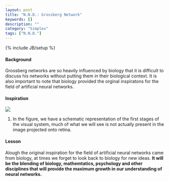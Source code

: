 ```yaml
---
layout: post
title: "N.N.D.: Grossberg Network"
keywords: []
description: ""
category: "Simplex"
tags: ["N.N.D."]
---
```

{% include JB/setup %}


#### Background
Grossberg networks are so heavily influenced by biology that it is difficult to
discuss his networks without putting them in their biological context. It is
also important to note that biology provided the orginal inspiratons for the
field of artificial neural networks.

#### Inspiration
<img
src="{{IMAGE_PATH}}/AI-learning-nnd-grossberg-network-eyeball-and-retina.png" />
1. In the figure, we have a schematic representation of the first stages of the
   visual system, much of what we will see is not actually present in the image
   projected onto retina.

#### Lesson
Alough the original inspiration for the field of artificial neural networks came
from biology, at times we forget to look back to biology for new ideas. **It
will be the blending of biology, mathemtatics, psychology and other disciplines
that will provide the maximum growth in our understanding of neural networks.**

